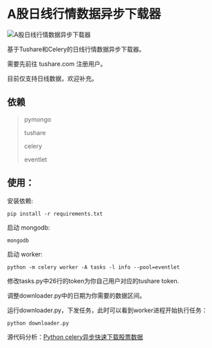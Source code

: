 # A股日线行情数据异步下载器

![A股日线行情数据异步下载器](http://ww1.sinaimg.cn/large/007W6O43gy1gh2niw3jfzg30hs0dc1ky.gif)

基于Tushare和Celery的日线行情数据异步下载器。

需要先前往 tushare.com 注册用户。

目前仅支持日线数据，欢迎补充。

## 依赖

> pymongo
>
> tushare
>
> celery
>
> eventlet
>

## 使用：

安装依赖:

```
pip install -r requirements.txt
```

启动 mongodb:

```
mongodb
```

启动 worker:

```
python -m celery worker -A tasks -l info --pool=eventlet
```

修改tasks.py中26行的token为你自己用户对应的tushare token.

调整downloader.py中的日期为你需要的数据区间。

运行downloader.py，下发任务，此时可以看到worker进程开始执行任务：

```
python downloader.py
```

源代码分析：[Python celery异步快速下载股票数据](https://pythondict.com/python-data-analyze/python-celery-stock-download/)
